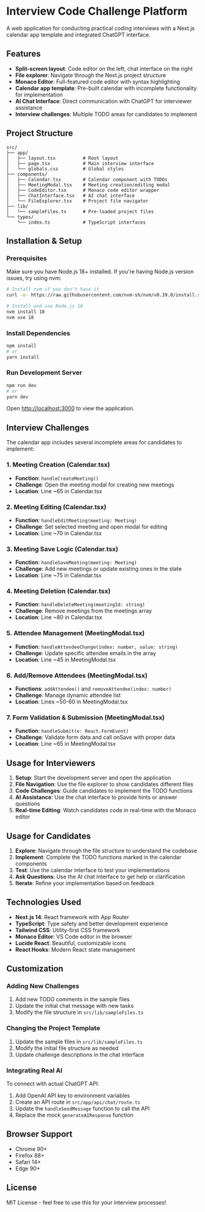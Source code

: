 # Interview Code Challenge Platform

A web application for conducting practical coding interviews with a Next.js calendar app template and integrated ChatGPT interface.

## Features

- **Split-screen layout**: Code editor on the left, chat interface on the right
- **File explorer**: Navigate through the Next.js project structure
- **Monaco Editor**: Full-featured code editor with syntax highlighting
- **Calendar app template**: Pre-built calendar with incomplete functionality for implementation
- **AI Chat Interface**: Direct communication with ChatGPT for interviewer assistance
- **Interview challenges**: Multiple TODO areas for candidates to implement

## Project Structure

```
src/
├── app/
│   ├── layout.tsx          # Root layout
│   ├── page.tsx            # Main interview interface
│   └── globals.css         # Global styles
├── components/
│   ├── Calendar.tsx        # Calendar component with TODOs
│   ├── MeetingModal.tsx    # Meeting creation/editing modal
│   ├── CodeEditor.tsx      # Monaco code editor wrapper
│   ├── ChatInterface.tsx   # AI chat interface
│   └── FileExplorer.tsx    # Project file navigator
├── lib/
│   └── sampleFiles.ts      # Pre-loaded project files
└── types/
    └── index.ts            # TypeScript interfaces
```

## Installation & Setup

### Prerequisites

Make sure you have Node.js 18+ installed. If you're having Node.js version issues, try using nvm:

```bash
# Install nvm if you don't have it
curl -o- https://raw.githubusercontent.com/nvm-sh/nvm/v0.39.0/install.sh | bash

# Install and use Node.js 18
nvm install 18
nvm use 18
```

### Install Dependencies

```bash
npm install
# or
yarn install
```

### Run Development Server

```bash
npm run dev
# or
yarn dev
```

Open [http://localhost:3000](http://localhost:3000) to view the application.

## Interview Challenges

The calendar app includes several incomplete areas for candidates to implement:

### 1. Meeting Creation (Calendar.tsx)
- **Function**: `handleCreateMeeting()`
- **Challenge**: Open the meeting modal for creating new meetings
- **Location**: Line ~65 in Calendar.tsx

### 2. Meeting Editing (Calendar.tsx)  
- **Function**: `handleEditMeeting(meeting: Meeting)`
- **Challenge**: Set selected meeting and open modal for editing
- **Location**: Line ~70 in Calendar.tsx

### 3. Meeting Save Logic (Calendar.tsx)
- **Function**: `handleSaveMeeting(meeting: Meeting)`
- **Challenge**: Add new meetings or update existing ones in the state
- **Location**: Line ~75 in Calendar.tsx

### 4. Meeting Deletion (Calendar.tsx)
- **Function**: `handleDeleteMeeting(meetingId: string)`
- **Challenge**: Remove meetings from the meetings array
- **Location**: Line ~80 in Calendar.tsx

### 5. Attendee Management (MeetingModal.tsx)
- **Function**: `handleAttendeeChange(index: number, value: string)`
- **Challenge**: Update specific attendee emails in the array
- **Location**: Line ~45 in MeetingModal.tsx

### 6. Add/Remove Attendees (MeetingModal.tsx)
- **Functions**: `addAttendee()` and `removeAttendee(index: number)`
- **Challenge**: Manage dynamic attendee list
- **Location**: Lines ~50-60 in MeetingModal.tsx

### 7. Form Validation & Submission (MeetingModal.tsx)
- **Function**: `handleSubmit(e: React.FormEvent)`
- **Challenge**: Validate form data and call onSave with proper data
- **Location**: Line ~65 in MeetingModal.tsx

## Usage for Interviewers

1. **Setup**: Start the development server and open the application
2. **File Navigation**: Use the file explorer to show candidates different files
3. **Code Challenges**: Guide candidates to implement the TODO functions
4. **AI Assistance**: Use the chat interface to provide hints or answer questions
5. **Real-time Editing**: Watch candidates code in real-time with the Monaco editor

## Usage for Candidates

1. **Explore**: Navigate through the file structure to understand the codebase
2. **Implement**: Complete the TODO functions marked in the calendar components
3. **Test**: Use the calendar interface to test your implementations
4. **Ask Questions**: Use the AI chat interface to get help or clarification
5. **Iterate**: Refine your implementation based on feedback

## Technologies Used

- **Next.js 14**: React framework with App Router
- **TypeScript**: Type safety and better development experience
- **Tailwind CSS**: Utility-first CSS framework
- **Monaco Editor**: VS Code editor in the browser
- **Lucide React**: Beautiful, customizable icons
- **React Hooks**: Modern React state management

## Customization

### Adding New Challenges

1. Add new TODO comments in the sample files
2. Update the initial chat message with new tasks
3. Modify the file structure in `src/lib/sampleFiles.ts`

### Changing the Project Template

1. Update the sample files in `src/lib/sampleFiles.ts`
2. Modify the initial file structure as needed
3. Update challenge descriptions in the chat interface

### Integrating Real AI

To connect with actual ChatGPT API:

1. Add OpenAI API key to environment variables
2. Create an API route in `src/app/api/chat/route.ts`
3. Update the `handleSendMessage` function to call the API
4. Replace the mock `generateAIResponse` function

## Browser Support

- Chrome 90+
- Firefox 88+
- Safari 14+
- Edge 90+

## License

MIT License - feel free to use this for your interview processes!
